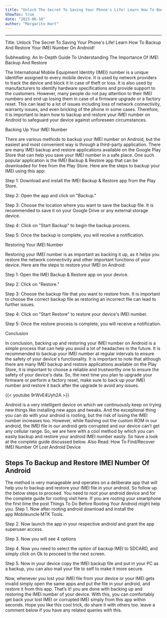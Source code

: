 ```yaml
---
title: "Unlock The Secret To Saving Your Phone's Life! Learn How To Backup And Restore Your IMEI Number On Android!"
ShowToc: true 
date: "2023-06-18"
author: "Margarito Hart"
---
```

*****
Title: Unlock The Secret To Saving Your Phone's Life! Learn How To Backup And Restore Your IMEI Number On Android!

Subheading: An In-Depth Guide To Understanding The Importance Of IMEI Backup And Restore

The International Mobile Equipment Identity (IMEI) number is a unique identifier assigned to every mobile device. It is used by network providers to track the device and block it in case of theft or loss. It is also used by manufacturers to identify hardware specifications and provide support to the customers. However, many people do not pay attention to their IMEI numbers and end up losing them in case of a firmware upgrade or a factory reset. This can lead to a lot of issues including loss of network connectivity, warranty issues, and even bricking of the phone in some cases. Therefore, it is important to learn how to backup and restore your IMEI number on Android to safeguard your device against unforeseen circumstances.

Backing Up Your IMEI Number

There are various methods to backup your IMEI number on Android, but the easiest and most convenient way is through a third-party application. There are many IMEI backup and restore applications available on the Google Play Store that can help you save your IMEI number in a safe place. One such popular application is the IMEI Backup & Restore app that can be downloaded for free from the Play Store. Here are the steps to backup your IMEI using this app:

Step 1: Download and install the IMEI Backup & Restore app from the Play Store.

Step 2: Open the app and click on "Backup."

Step 3: Choose the location where you want to save the backup file. It is recommended to save it on your Google Drive or any external storage device.

Step 4: Click on "Start Backup" to begin the backup process.

Step 5: Once the backup is complete, you will receive a notification.

Restoring Your IMEI Number

Restoring your IMEI number is as important as backing it up, as it helps you restore the network connectivity and other important functions of your device. Here are the steps to restore your IMEI on Android:

Step 1: Open the IMEI Backup & Restore app on your device.

Step 2: Click on "Restore."

Step 3: Choose the backup file that you want to restore from. It is important to choose the correct backup file as restoring an incorrect file can lead to further issues.

Step 4: Click on "Start Restore" to restore your device's IMEI number.

Step 5: Once the restore process is complete, you will receive a notification.

Conclusion

In conclusion, backing up and restoring your IMEI number on Android is a simple process that can help you avoid a lot of headaches in the future. It is recommended to backup your IMEI number at regular intervals to ensure the safety of your device's functionality. It is important to note that although there are many IMEI backup and restore applications available on the Play Store, it is important to choose a reliable and trustworthy one to ensure the safety of your device's data. So, the next time you plan to upgrade your firmware or perform a factory reset, make sure to back up your IMEI number and restore it back after the upgrade to avoid any issues.

{{< youtube 9rWvE4Uyh2A >}} 



Android is a very intelligent device on which we continuously keep on trying new things like installing new apps and tweaks. And the exceptional thing you can do with your android is rooting, but the risk of losing the IMEI number increases too. However, while flashing out the custom ROM in our android, the IMEI file in our android gets corrupted and our device can’t get any cellular range. So, we are here with a cool method by which you can easily backup and restore your android IMEI number easily. So have a look at the complete guide discussed below.
Also Read: How To Find/Recover IMEI Number Of Lost Android Device

 
## Steps To Backup and Restore IMEI Number Of Android


The method is very manageable and operates on a deliberate app that will help you to backup and restore your IMEI file in your android. So follow up the below steps to proceed.
You need to root your android device and for the complete guide for rooting visit here. If you are rooting your smartphone the first time the post Things To Do Before Rooting Your Android might help you.
Step 1. Now after rooting android download and install the app Mobileuncle MTK Tools.

Step 2. Now launch the app in your respective android and grant the app superuser access.

Step 3. Now you will see 4 options

Step 4. Now you need to select the option of backup IMEI to SDCARD, and simply click on Ok to proceed to the next screen.

Step 5. Now in your device copy the IMEI backup file and put in your PC as a backup, you can also mail your file to self to make it more secure.

Now, whenever you lost your IMEI file from your device or your IMEI gets invalid simply open the same apps and put the file in your android, and restore it from this app. That’s it! you are done with backing up and restoring the IMEI number of your device.
With this, you can comfortably get back your lost IMEI or corrupted IMEI simply from this app within seconds. Hope you like this cool trick, do share it with others too. leave a comment below if you have any related queries with this.




